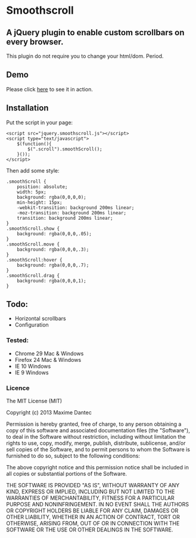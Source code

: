 # Smoothscroll

## A jQuery plugin to enable custom scrollbars on every browser.

This plugin do not require you to change your html/dom. Period.

## Demo

Please click [here](http://warry.github.io/smoothscroll.js) to see it in action.

## Installation

Put the script in your page:

	<script src="jquery.smoothscroll.js"></script>
	<script type="text/javascript">
		$(function(){
			$(".scroll").smoothScroll();
		}());
	</script>

Then add some style:

	.smoothScroll {
		position: absolute;
		width: 5px;
		background: rgba(0,0,0,0);
		min-height: 15px;
		-webkit-transition: background 200ms linear;
		-moz-transition: background 200ms linear;
		transition: background 200ms linear;
	}
	.smoothScroll.show {
		background: rgba(0,0,0,.05);
	}
	.smoothScroll.move {
		background: rgba(0,0,0,.3);
	}
	.smoothScroll:hover {
		background: rgba(0,0,0,.7);
	}
	.smoothScroll.drag {
		background: rgba(0,0,0,1);
	}

## Todo:

- Horizontal scrollbars
- Configuration

### Tested:

- Chrome 29 Mac & Windows
- Firefox 24 Mac & Windows
- IE 10 Windows
- IE 9 Windows

### Licence

The MIT License (MIT)

Copyright (c) 2013 Maxime Dantec

Permission is hereby granted, free of charge, to any person obtaining a copy of this software and associated documentation files (the "Software"), to deal in the Software without restriction, including without limitation the rights to use, copy, modify, merge, publish, distribute, sublicense, and/or sell copies of the Software, and to permit persons to whom the Software is furnished to do so, subject to the following conditions:

The above copyright notice and this permission notice shall be included in all copies or substantial portions of the Software.

THE SOFTWARE IS PROVIDED "AS IS", WITHOUT WARRANTY OF ANY KIND, EXPRESS OR IMPLIED, INCLUDING BUT NOT LIMITED TO THE WARRANTIES OF MERCHANTABILITY, FITNESS FOR A PARTICULAR PURPOSE AND NONINFRINGEMENT. IN NO EVENT SHALL THE AUTHORS OR COPYRIGHT HOLDERS BE LIABLE FOR ANY CLAIM, DAMAGES OR OTHER LIABILITY, WHETHER IN AN ACTION OF CONTRACT, TORT OR OTHERWISE, ARISING FROM, OUT OF OR IN CONNECTION WITH THE SOFTWARE OR THE USE OR OTHER DEALINGS IN THE SOFTWARE.